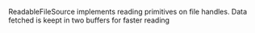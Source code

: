 ReadableFileSource implements reading primitives on file handles.
Data fetched is keept in two buffers for faster reading